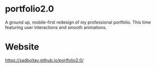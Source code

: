 # portfolio2.0
A ground up, mobile-first redesign of my professional portfolio. This time featuring user interactions and smooth animations.

# Website
https://sadboitay.github.io/portfolio2.0/
